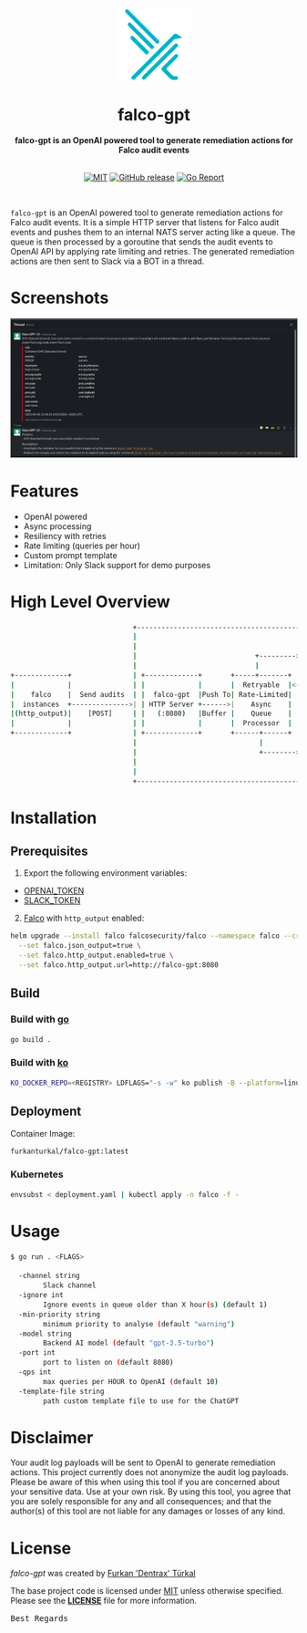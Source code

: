 <p align="center"><a href="https://github.com/Dentrax/falco-gpt" target="_blank"><img height="128" src="https://raw.githubusercontent.com/cncf/artwork/b4216a91b2c1976c2e7fd25f62ee4d3b2126b4a6/projects/falco/icon/color/falco-icon-color.png"></a></p>

<h1 align="center">falco-gpt</h1>

<div align="center">
 <strong>
   falco-gpt is an OpenAI powered tool to generate remediation actions for Falco audit events
 </strong>
</div>

<br />

<p align="center">
  <a href="https://opensource.org/licenses/MIT"><img src="https://img.shields.io/badge/License-MIT-blue.svg?style=flat-square" alt="MIT"></a>
  <a href="https://github.com/Dentrax/falco-gpt/releases/latest"><img src="https://img.shields.io/github/release/Dentrax/falco-gpt.svg?style=flat-square" alt="GitHub release"></a>
  <a href="https://goreportcard.com/report/github.com/Dentrax/falco-gpt"><img src="https://goreportcard.com/badge/github.com/Dentrax/falco-gpt?style=flat-square" alt="Go Report"></a>
</p>

<br />

`falco-gpt` is an OpenAI powered tool to generate remediation actions for Falco audit events. It is a simple HTTP server
that listens for Falco audit events and pushes them to an internal NATS server acting like a queue. The queue is then
processed by a goroutine that sends the audit events to OpenAI API by applying rate limiting and retries. The generated
remediation actions are then sent to Slack via a BOT in a thread.

# Screenshots

![output-slack-4](./.res/output-slack-5.png)

# Features

* OpenAI powered
* Async processing
* Resiliency with retries
* Rate limiting (queries per hour)
* Custom prompt template
* Limitation: Only Slack support for demo purposes

# High Level Overview

```bash
                              +------------------------------------------------------+
                              |                                                      |
                              |                                        +----------+  |
                              |                             +--------->|          |  |
                              |                             |          |  OpenAI  |  |
+-------------+               | +-------------+       +-----+-------+  |    API   |  |
|             |               | |             |       |  Retryable  |<-+          |  |
|    falco    |  Send audits  | |  falco-gpt  |Push To| Rate-Limited|  +----------+  |
|  instances  +-------------->| | HTTP Server +------>|    Async    |                |
|(http_output)|    [POST]     | |   (:8080)   |Buffer |    Queue    |  +----------+  |
|             |               | |             |       |  Processor  |  |          |  |
+-------------+               | +-------------+       +------+------+  |  Slack   |  |
                              |                              |         |   BOT    |  |
                              |                              +-------->|          |  |
                              |                                        +----------+  |
                              |                                                      |
                              +------------------------------------------------------+
```

# Installation

## Prerequisites

1. Export the following environment variables:

- [OPENAI_TOKEN](https://platform.openai.com/account/api-keys)
- [SLACK_TOKEN](https://api.slack.com/authentication/token-types#bot)

2. [Falco](https://falco.org/docs/getting-started/installation/) with `http_output` enabled:

```bash
helm upgrade --install falco falcosecurity/falco --namespace falco --create-namespace \
  --set falco.json_output=true \
  --set falco.http_output.enabled=true \
  --set falco.http_output.url=http://falco-gpt:8080
```

## Build

### Build with [go](https://golang.org/)

```bash
go build .
```

### Build with [ko](https://github.com/ko-build/ko/)

```bash
KO_DOCKER_REPO=<REGISTRY> LDFLAGS="-s -w" ko publish -B --platform=linux/amd64 --tags latest --push=true .
````

## Deployment

Container Image:
```bash
furkanturkal/falco-gpt:latest
```

### Kubernetes

```bash
envsubst < deployment.yaml | kubectl apply -n falco -f -
```

# Usage

```bash
$ go run . <FLAGS>

  -channel string
        Slack channel
  -ignore int
        Ignore events in queue older than X hour(s) (default 1)
  -min-priority string
        minimum priority to analyse (default "warning")
  -model string
        Backend AI model (default "gpt-3.5-turbo")
  -port int
        port to listen on (default 8080)
  -qps int
        max queries per HOUR to OpenAI (default 10)
  -template-file string
        path custom template file to use for the ChatGPT
```

# Disclaimer

Your audit log payloads will be sent to OpenAI to generate remediation actions. This project currently does not
anonymize the audit log payloads. Please be aware of this when using this tool if you are concerned about your sensitive
data. Use at your own risk. By using this tool, you agree that you are solely responsible for any and all consequences;
and
that the author(s) of this tool are not liable for any damages or losses of any kind.

# License

*falco-gpt* was created by [Furkan 'Dentrax' Türkal](https://twitter.com/furkanturkaI)

The base project code is licensed under [MIT](https://opensource.org/licenses/MIT) unless otherwise specified. Please
see the **[LICENSE](https://github.com/Dentrax/falco-gpt/blob/main/LICENSE)** file for more information.

<kbd>Best Regards</kbd>
